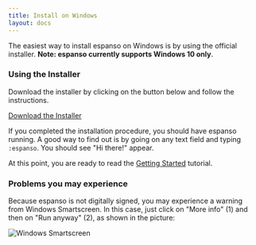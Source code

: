 ```yaml
---
title: Install on Windows
layout: docs
---
```


The easiest way to install espanso on Windows is by using the official
installer. **Note: espanso currently supports Windows 10 only**.

### Using the Installer

Download the installer by clicking on the button below and follow the
instructions.

<div class="">
<a class="btn btn-lg mybtn mb-4" href="https://github.com/federico-terzi/espanso/releases/download/v0.7.3/espanso-win-installer.exe" role="button">Download the Installer</a>
</div>

If you completed the installation procedure, you should have espanso running. A
good way to find out is by going on any text field and typing `:espanso`. You
should see "Hi there!" appear.

At this point, you are ready to read the [Getting Started](../../get-started/)
tutorial.

### Problems you may experience

Because espanso is not digitally signed, you may experience a warning from
Windows Smartscreen. In this case, just click on "More info" (1) and then on
"Run anyway" (2), as shown in the picture:

![Windows Smartscreen](/img/docs/windows-smartscreen.png)
